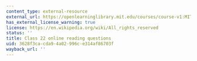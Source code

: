 ```yaml
---
content_type: external-resource
external_url: https://openlearninglibrary.mit.edu/courses/course-v1:MITx+18.05r_10+2022_Summer/courseware/week11/class22/2?activate_block_id=block-v1%3AMITx%2B18.05r_10%2B2022_Summer%2Btype%40vertical%2Bblock%40class22-rq1-vertical
has_external_license_warning: true
license: https://en.wikipedia.org/wiki/All_rights_reserved
status: ''
title: Class 22 online reading questions
uid: 3628f3ca-cda9-4a02-996c-e314af86703f
wayback_url: ''
---
```

